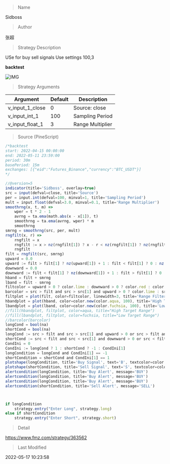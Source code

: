 
> Name

Sidboss

> Author

张超

> Strategy Description

USe for buy sell signals
Use settings 100,3

**backtest**

 ![IMG](https://www.fmz.com/upload/asset/b303f4beec16df6188.jpg) 

> Strategy Arguments



|Argument|Default|Description|
|----|----|----|
|v_input_1_close|0|Source: close|high|low|open|hl2|hlc3|hlcc4|ohlc4|
|v_input_int_1|100|Sampling Period|
|v_input_float_1|3|Range Multiplier|


> Source (PineScript)

``` javascript
/*backtest
start: 2022-04-15 00:00:00
end: 2022-05-11 23:59:00
period: 30m
basePeriod: 15m
exchanges: [{"eid":"Futures_Binance","currency":"BTC_USDT"}]
*/

//@version=5
indicator(title='Sidboss', overlay=true)
src = input(defval=close, title='Source')
per = input.int(defval=100, minval=1, title='Sampling Period')
mult = input.float(defval=3.0, minval=0.1, title='Range Multiplier')
smoothrng(x, t, m) =>
    wper = t * 2 - 1
    avrng = ta.ema(math.abs(x - x[1]), t)
    smoothrng = ta.ema(avrng, wper) * m
    smoothrng
smrng = smoothrng(src, per, mult)
rngfilt(x, r) =>
    rngfilt = x
    rngfilt := x > nz(rngfilt[1]) ? x - r < nz(rngfilt[1]) ? nz(rngfilt[1]) : x - r : x + r > nz(rngfilt[1]) ? nz(rngfilt[1]) : x + r
    rngfilt
filt = rngfilt(src, smrng)
upward = 0.0
upward := filt > filt[1] ? nz(upward[1]) + 1 : filt < filt[1] ? 0 : nz(upward[1])
downward = 0.0
downward := filt < filt[1] ? nz(downward[1]) + 1 : filt > filt[1] ? 0 : nz(downward[1])
hband = filt + smrng
lband = filt - smrng
filtcolor = upward > 0 ? color.lime : downward > 0 ? color.red : color.orange
barcolor = src > filt and src > src[1] and upward > 0 ? color.lime : src > filt and src < src[1] and upward > 0 ? color.green : src < filt and src < src[1] and downward > 0 ? color.red : src < filt and src > src[1] and downward > 0 ? color.maroon : color.orange
filtplot = plot(filt, color=filtcolor, linewidth=3, title='Range Filter')
hbandplot = plot(hband, color=color.new(color.aqua, 100), title='High Target')
lbandplot = plot(lband, color=color.new(color.fuchsia, 100), title='Low Target')
//fill(hbandplot, filtplot, color=aqua, title="High Target Range")
//fill(lbandplot, filtplot, color=fuchsia, title="Low Target Range")
//barcolor(barcolor)
longCond = bool(na)
shortCond = bool(na)
longCond := src > filt and src > src[1] and upward > 0 or src > filt and src < src[1] and upward > 0
shortCond := src < filt and src < src[1] and downward > 0 or src < filt and src > src[1] and downward > 0
CondIni = 0
CondIni := longCond ? 1 : shortCond ? -1 : CondIni[1]
longCondition = longCond and CondIni[1] == -1
shortCondition = shortCond and CondIni[1] == 1
plotshape(longCondition, title='Buy Signal', text='B', textcolor=color.new(color.white, 0), style=shape.labelup, size=size.small, location=location.belowbar, color=color.new(color.green, 0))
plotshape(shortCondition, title='Sell Signal', text='S', textcolor=color.new(color.white, 0), style=shape.labeldown, size=size.small, location=location.abovebar, color=color.new(color.red, 0))
alertcondition(longCondition, title='Buy Alert', message='BUY')
alertcondition(longCondition, title='Buy Alert', message='BUY')
alertcondition(longCondition, title='Buy Alert', message='BUY')
alertcondition(shortCondition, title='Sell Alert', message='SELL')



if longCondition
    strategy.entry("Enter Long", strategy.long)
else if shortCondition
    strategy.entry("Enter Short", strategy.short)
```

> Detail

https://www.fmz.com/strategy/363562

> Last Modified

2022-05-17 10:23:58
